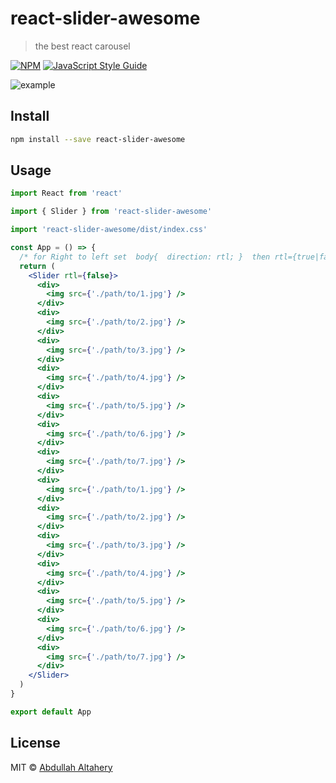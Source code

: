 # react-slider-awesome

> the best react carousel

[![NPM](https://img.shields.io/npm/v/react-slider-awesome.svg)](https://www.npmjs.com/package/react-slider-awesome) [![JavaScript Style Guide](https://img.shields.io/badge/code_style-standard-brightgreen.svg)](https://standardjs.com)

![example](https://github.com/KernelCode/react-slider-awesome/raw/main/example.gif)

## Install

```bash
npm install --save react-slider-awesome
```

## Usage

```jsx
import React from 'react'

import { Slider } from 'react-slider-awesome'

import 'react-slider-awesome/dist/index.css'

const App = () => {
  /* for Right to left set  body{  direction: rtl; }  then rtl={true|false} */
  return (
    <Slider rtl={false}>
      <div>
        <img src={'./path/to/1.jpg'} />
      </div>
      <div>
        <img src={'./path/to/2.jpg'} />
      </div>
      <div>
        <img src={'./path/to/3.jpg'} />
      </div>
      <div>
        <img src={'./path/to/4.jpg'} />
      </div>
      <div>
        <img src={'./path/to/5.jpg'} />
      </div>
      <div>
        <img src={'./path/to/6.jpg'} />
      </div>
      <div>
        <img src={'./path/to/7.jpg'} />
      </div>
      <div>
        <img src={'./path/to/1.jpg'} />
      </div>
      <div>
        <img src={'./path/to/2.jpg'} />
      </div>
      <div>
        <img src={'./path/to/3.jpg'} />
      </div>
      <div>
        <img src={'./path/to/4.jpg'} />
      </div>
      <div>
        <img src={'./path/to/5.jpg'} />
      </div>
      <div>
        <img src={'./path/to/6.jpg'} />
      </div>
      <div>
        <img src={'./path/to/7.jpg'} />
      </div>
    </Slider>
  )
}

export default App
```

## License

MIT © [Abdullah Altahery](https://github.com/kernelcode)
